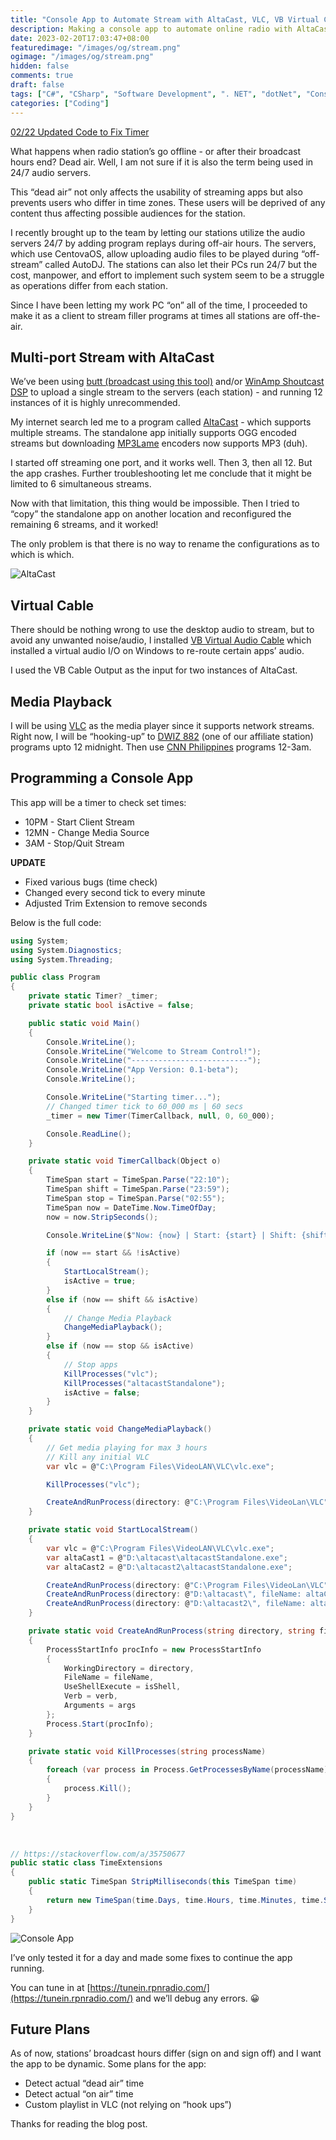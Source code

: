```yaml
---
title: "Console App to Automate Stream with AltaCast, VLC, VB Virtual Cable"
description: Making a console app to automate online radio with AltaCast, VLC, and VB Virtual Audio Cable
date: 2023-02-20T17:03:47+08:00
featuredimage: "/images/og/stream.png"
ogimage: "/images/og/stream.png"
hidden: false
comments: true
draft: false
tags: ["C#", "CSharp", "Software Development", ". NET", "dotNet", "Console app", "AltaCast", "online radio", "VLC", "Programming", "VB Virtual Audio Cable"]
categories: ["Coding"]
---
```


[02/22 Updated Code to Fix Timer](#programming-a-console-app)

What happens when radio station’s go offline - or after their broadcast hours end? Dead air. Well, I am not sure if it is also the term being used in 24/7 audio servers.

This “dead air” not only affects the usability of streaming apps but also prevents users who differ in time zones. These users will be deprived of any content thus affecting possible audiences for the station.

I recently brought up to the team by letting our stations utilize the audio servers 24/7 by adding program replays during off-air hours. The servers, which use CentovaOS, allow uploading audio files to be played during “off-stream” called AutoDJ. The stations can also let their PCs run 24/7 but the cost, manpower, and effort to implement such system seem to be a struggle as operations differ from each station.

Since I have been letting my work PC “on” all of the time, I proceeded to make it as a client to stream filler programs at times all stations are off-the-air.

## Multi-port Stream with AltaCast

We’ve been using [butt (broadcast using this tool)](https://sourceforge.net/projects/butt/)  and/or [WinAmp Shoutcast DSP](https://directory.shoutcast.com/Winamp) to upload a single stream to the servers (each station) - and running 12 instances of it is highly unrecommended.

My internet search led me to a program called [AltaCast](http://www.altacast.com/) - which supports multiple streams. The standalone app initially supports OGG encoded streams but downloading [MP3Lame](https://lame.sourceforge.io/) encoders now supports MP3 (duh).

I started off streaming one port, and it works well. Then 3, then all 12. But the app crashes. Further troubleshooting let me conclude that it might be limited to 6 simultaneous streams.

Now with that limitation, this thing would be impossible. Then I tried to “copy” the standalone app on another location and reconfigured the remaining 6 streams, and it worked!

The only problem is that there is no way to rename the configurations as to which is which.

![AltaCast](altacast.png)

## Virtual Cable

There should be nothing wrong to use the desktop audio to stream, but to avoid any unwanted noise/audio, I installed [VB Virtual Audio Cable](https://vb-audio.com/Cable/) which installed a virtual audio I/O on Windows to re-route certain apps’ audio.

I used the VB Cable Output as the input for two instances of AltaCast.

## Media Playback

I will be using [VLC](https://www.videolan.org/vlc/) as the media player since it supports network streams. Right now, I will be “hooking-up” to [DWIZ 882](https://www.dwiz882am.com/) (one of our affiliate station) programs upto 12 midnight. Then use [CNN Philippines](https://cnnphilippines.com/) programs 12-3am.

## Programming a Console App

This app will be a timer to check set times:

* 10PM - Start Client Stream
* 12MN - Change Media Source
* 3AM - Stop/Quit Stream

**UPDATE** 
* Fixed various bugs (time check)
* Changed every second tick to every minute
* Adjusted Trim Extension to remove seconds

Below is the full code:

```csharp
using System;
using System.Diagnostics;
using System.Threading;

public class Program
{
    private static Timer? _timer;
    private static bool isActive = false;

    public static void Main()
    {
        Console.WriteLine();
        Console.WriteLine("Welcome to Stream Control!");
        Console.WriteLine("--------------------------");
        Console.WriteLine("App Version: 0.1-beta");
        Console.WriteLine();

        Console.WriteLine("Starting timer...");
        // Changed timer tick to 60_000 ms | 60 secs
        _timer = new Timer(TimerCallback, null, 0, 60_000);

        Console.ReadLine();
    }

    private static void TimerCallback(Object o)
    {
        TimeSpan start = TimeSpan.Parse("22:10");
        TimeSpan shift = TimeSpan.Parse("23:59");
        TimeSpan stop = TimeSpan.Parse("02:55");
        TimeSpan now = DateTime.Now.TimeOfDay;
        now = now.StripSeconds();

        Console.WriteLine($"Now: {now} | Start: {start} | Shift: {shift} | Stop: {stop}");

        if (now == start && !isActive)
        {
            StartLocalStream();
            isActive = true;
        }
        else if (now == shift && isActive)
        {
            // Change Media Playback
            ChangeMediaPlayback();
        }
        else if (now == stop && isActive)
        {
            // Stop apps
            KillProcesses("vlc");
            KillProcesses("altacastStandalone");
            isActive = false;
        }
    }   

    private static void ChangeMediaPlayback()
    {
        // Get media playing for max 3 hours
        // Kill any initial VLC
        var vlc = @"C:\Program Files\VideoLAN\VLC\vlc.exe";

        KillProcesses("vlc");

        CreateAndRunProcess(directory: @"C:\Program Files\VideoLan\VLC", fileName: vlc, args: "https://streaming.cnnphilippines.com/live/myStream/playlist.m3u8");
    }

    private static void StartLocalStream()
    {
        var vlc = @"C:\Program Files\VideoLAN\VLC\vlc.exe";
        var altaCast1 = @"D:\altacast\altacastStandalone.exe";
        var altaCast2 = @"D:\altacast2\altacastStandalone.exe";

        CreateAndRunProcess(directory: @"C:\Program Files\VideoLan\VLC", fileName: vlc, args: "http://149.56.147.197:9079/stream");
        CreateAndRunProcess(directory: @"D:\altacast\", fileName: altaCast1, isShell: true, verb: "runas");
        CreateAndRunProcess(directory: @"D:\altacast2\", fileName: altaCast2, isShell: true, verb: "runas");
    }

    private static void CreateAndRunProcess(string directory, string fileName, string args = null, bool isShell = false, string verb = null)
    {
        ProcessStartInfo procInfo = new ProcessStartInfo
        {
            WorkingDirectory = directory,
            FileName = fileName,
            UseShellExecute = isShell,
            Verb = verb,
            Arguments = args
        };
        Process.Start(procInfo);
    }

    private static void KillProcesses(string processName)
    {
        foreach (var process in Process.GetProcessesByName(processName))
        {
            process.Kill();
        }
    }  
}
```

&nbsp; 

```csharp
// https://stackoverflow.com/a/35750677
public static class TimeExtensions
{
    public static TimeSpan StripMilliseconds(this TimeSpan time)
    {
        return new TimeSpan(time.Days, time.Hours, time.Minutes, time.Seconds);
    }
}
```

![Console App](console-app-running.png)

I’ve only tested it for a day and made some fixes to continue the app running.

You can tune in at [https://tunein.rpnradio.com/](https://tunein.rpnradio.com/) and we’ll debug any errors. 😀

## Future Plans

As of now, stations’ broadcast hours differ (sign on and sign off) and I want the app to be dynamic. Some plans for the app:

* Detect actual “dead air” time
* Detect actual “on air” time
* Custom playlist in VLC (not relying on “hook ups”)

Thanks for reading the blog post.
